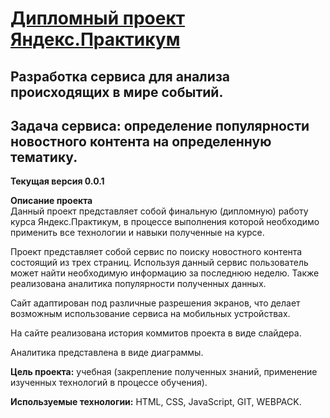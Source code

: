 # [Дипломный проект Яндекс.Практикум](https://github.com/mr-Zen/diplom_front)
## Разработка сервиса для анализа происходящих в мире событий.
## Задача сервиса: определение популярности новостного контента на определенную тематику.

**Текущая версия 0.0.1**

**Описание проекта**  
Данный проект представляет собой финальную (дипломную) работу курса Яндекс.Практикум, в процессе выполнения которой необходимо применить все технологии и навыки полученные на курсе.

Проект представляет собой сервис по поиску новостного контента состоящий из трех страниц. Используя данный сервис пользователь может найти необходимую информацию за последнюю неделю. Также реализована аналитика популярности полученных данных.

Сайт адаптирован под различные разрешения экранов, что делает возможным использование сервиса на мобильных устройствах.

На сайте реализована история коммитов проекта в виде слайдера. 

Аналитика представлена в виде диаграммы.

**Цель проекта:** учебная (закрепление полученных знаний, применение изученных технологий в процессе обучения).

**Используемые технологии:** HTML, CSS, JavaScript, GIT, WEBPACK.


